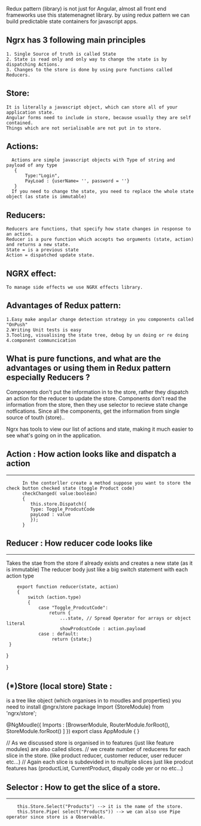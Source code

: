 Redux pattern (library) is not just for Angular, almost all front end frameworks use this statemenagnet library. 
by using redux pattern we can build predictable state containers for javascript apps. 

## Ngrx has 3 following main principles
    1. Single Source of truth is called State
    2. State is read only and only way to change the state is by dispatching Actions.
    3. Changes to the store is done by using pure functions called Reducers. 
## Store:
    It is literally a javascript object, which can store all of your application state. 
    Angular forms need to include in store, because usually they are self contained.
    Things which are not serialisable are not put in to store.

## Actions: 
      Actions are simple javascript objects with Type of string and payload of any type
       { 
           Type:"Login",
           PayLoad : {userName= '', password = ''}
       }
      If you need to change the state, you need to replace the whole state object (as state is immutable)
## Reducers:
    Reducers are functions, that specify how state changes in response to an action.
    Reducer is a pure function which accepts two orguments (state, action) and returns a new state. 
    State = is a previous state 
    Action = dispatched update state. 


## NGRX effect:
    To manage side effects we use NGRX effects library. 
    
## Advantages of Redux pattern:
    1.Easy make angular change detection strategy in you components called "OnPush"
    2.Writing Unit tests is easy 
    3.Tooling, visualising the state tree, debug by un doing or re doing 
    4.component communcication 
    
## What is pure functions, and what are the advantages or using them in Redux pattern especially Reducers ? 

Components don't put the information in to the store, rather they dispatch an action for the reducer to update the store. 
Components don't read the information from the store, then they use selector to recieve state change notfications.
Since all the components, get the information from single source of touth (store)..

Ngrx has tools to view our list of actions and state, making it much easier to see what's going on in the application.


## Action :  How action looks like and dispatch a action
--------------------------------------------------------
        
        
          In the contorller create a method suppose you want to store the check button checked state (toggle Product code) 
          checkChanged( value:boolean)
          {
             this.store.Dispatch({
             Type: Toggle_ProdcutCode
             payLoad : value
             });
          }

##  Reducer :   How reducer code looks like
-------------------------------------------
Takes the stae from the store if already exists and creates a new state (as it is immutable)
The reducer body just like a big switch statement with each action type

        export function reducer(state, action)
        { 
            switch (action.type) 
            {
                case "Toggle_ProdcutCode":
                    return { 
                        ...state, // Spread Operator for arrays or object literal
                        showProdcutCode : action.payload
                case : default:
                     return {state;}
     }
   }

}

(*)Store (local store) State : 
----------------------------
is a tree like object (which organises in to moudles and properties)
you need to install @ngrx/store package
  Import {StoreModule} from 'ngrx/store';

@NgMoudle({
Imports : [BrowserModule, 
RouterModule.forRoot(),
StoreModule.forRoot()
]
})
export class AppModule
{
}

// As we discussed store is organised in to features (just like feature modules) are also called slices. 
// we create number of reduceres for each slice in the store. (like product reducer, customer reducer, user reducer etc...)
// Again each slice is subdevided in to multiple slices just like prodcut features has (productList, CurrentProduct, dispaly code yer or no etc...)

## Selector :  How to get the slice of a store.
------------- 

        this.Store.Select("Products") --> it is the name of the store. 
        this.Store.Pipe( select("Products")) --> we can also use Pipe operator since store is a Observable. 
